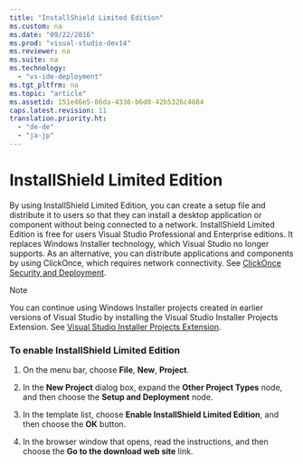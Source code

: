 ```yaml
---
title: "InstallShield Limited Edition"
ms.custom: na
ms.date: "09/22/2016"
ms.prod: "visual-studio-dev14"
ms.reviewer: na
ms.suite: na
ms.technology: 
  - "vs-ide-deployment"
ms.tgt_pltfrm: na
ms.topic: "article"
ms.assetid: 151e46e5-86da-4336-b6d0-42b5326c4884
caps.latest.revision: 11
translation.priority.ht: 
  - "de-de"
  - "ja-jp"
---
```

# InstallShield Limited Edition
By using InstallShield Limited Edition, you can create a setup file and distribute it to users so that they can install a desktop application or component without being connected to a network. InstallShield Limited Edition is free for users Visual Studio Professional and Enterprise editions. It replaces Windows Installer technology, which Visual Studio no longer supports. As an alternative, you can distribute applications and components by using ClickOnce, which requires network connectivity. See [ClickOnce Security and Deployment](../vs140/clickonce-security-and-deployment.md).  
  
> [!NOTE]
>  You can continue using Windows Installer projects created in earlier versions of Visual Studio by installing the Visual Studio Installer Projects Extension. See [Visual Studio Installer Projects Extension](http://blogs.msdn.com/b/visualstudio/archive/2014/04/17/visual-studio-installer-projects-extension.aspx).  
  
### To enable InstallShield Limited Edition  
  
1.  On the menu bar, choose **File**, **New**, **Project**.  
  
2.  In the **New Project** dialog box, expand the **Other Project Types** node, and then choose the **Setup and Deployment** node.  
  
3.  In the template list, choose **Enable InstallShield Limited Edition**, and then choose the **OK** button.  
  
4.  In the browser window that opens, read the instructions, and then choose the **Go to the download web site** link.
